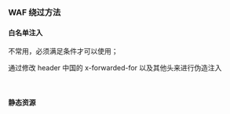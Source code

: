 ### WAF 绕过方法

#### 白名单注入

不常用，必须满足条件才可以使用；

通过修改 header 中国的 x-forwarded-for 以及其他头来进行伪造注入

<br>

#### 静态资源
